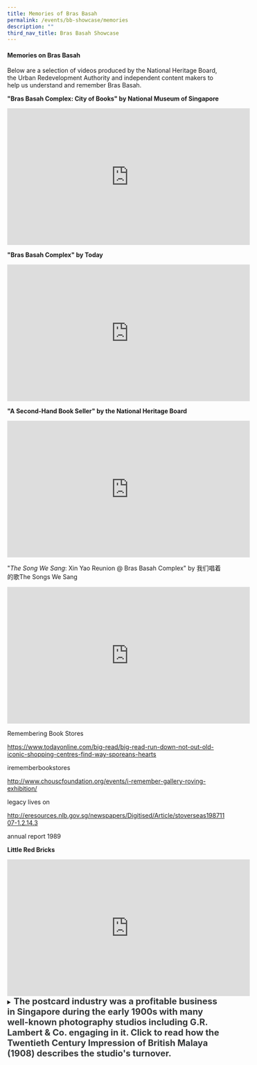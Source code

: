 ```yaml
---
title: Memories of Bras Basah
permalink: /events/bb-showcase/memories
description: ""
third_nav_title: Bras Basah Showcase
---
```

#### **Memories on Bras Basah**

Below are a selection of videos produced by the National Heritage Board, the Urban Redevelopment Authority and independent content makers to help us understand and remember Bras Basah.

**"Bras Basah Complex: City of Books" by National Museum of Singapore**

<iframe width="560" height="315" src="https://www.youtube.com/embed/YVwV_zsZmZQ" title="YouTube video player" frameborder="0" allow="accelerometer; autoplay; clipboard-write; encrypted-media; gyroscope; picture-in-picture" allowfullscreen></iframe>

**"Bras Basah Complex" by Today**

<iframe width="560" height="315" src="https://www.youtube.com/embed/IuYscnoiEpk" title="YouTube video player" frameborder="0" allow="accelerometer; autoplay; clipboard-write; encrypted-media; gyroscope; picture-in-picture" allowfullscreen></iframe>

**"A Second-Hand Book Seller" by the National Heritage Board**

<iframe width="560" height="315" src="https://www.youtube.com/embed/h79B_znIkzo" title="YouTube video player" frameborder="0" allow="accelerometer; autoplay; clipboard-write; encrypted-media; gyroscope; picture-in-picture" allowfullscreen></iframe>

"*The Song We Sang*: Xin Yao Reunion @ Bras Basah Complex" by 我们唱着的歌The Songs We Sang

<iframe width="560" height="315" src="https://www.youtube.com/embed/JsZPwyLfzvk" title="YouTube video player" frameborder="0" allow="accelerometer; autoplay; clipboard-write; encrypted-media; gyroscope; picture-in-picture" allowfullscreen></iframe>


Remembering Book Stores

https://www.todayonline.com/big-read/big-read-run-down-not-out-old-iconic-shopping-centres-find-way-sporeans-hearts

irememberbookstores

http://www.chouscfoundation.org/events/i-remember-gallery-roving-exhibition/

legacy lives on

http://eresources.nlb.gov.sg/newspapers/Digitised/Article/stoverseas19871107-1.2.14.3

annual report 1989

**Little Red Bricks**

<iframe width="560" height="315" src="https://www.youtube.com/embed/kR6Sj3a0BLE" title="YouTube video player" frameborder="0" allow="accelerometer; autoplay; clipboard-write; encrypted-media; gyroscope; picture-in-picture" allowfullscreen></iframe>


<details>
<summary><span style="font-weight: 700; font-size: 20px; font-style: normal; color:#353839">The postcard industry was a profitable business in Singapore during the early 1900s with many well-known photography studios including G.R. Lambert & Co. engaging in it. Click to read how the Twentieth Century Impression of British Malaya (1908) describes the studio's turnover.</span></summary>
<br>
<span style="font-weight: 400; font-size: 20px; font-style: normal; color:#778899">
<br>Lambert has maintained a high reputation for artistic portraiture, and of landscapes they have one of the finest collections in the East. 
<br>
<br>Comprising about three thousand subjects relating to Siam, Singapore, Borneo, Malaya and China. An extensive trade is done in picture poscards, the turnover being about a quarter million cards a year. A large stock of apparatus is always kept in hand.
	</span>
	
</details>